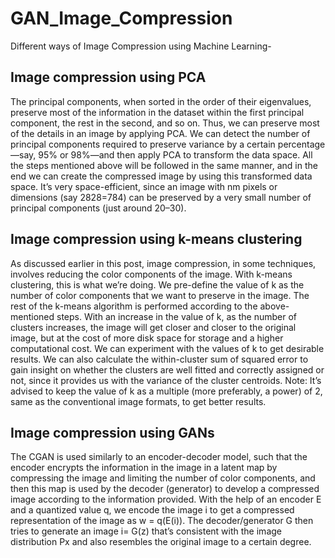 # GAN_Image_Compression
Different ways of Image Compression using Machine Learning-
## Image compression using PCA
The principal components, when sorted in the order of their eigenvalues, preserve most of the information in the dataset within the first principal component, the rest in the second, and so on. Thus, we can preserve most of the details in an image by applying PCA. We can detect the number of principal components required to preserve variance by a certain percentage—say, 95% or 98%—and then apply PCA to transform the data space. All the steps mentioned above will be followed in the same manner, and in the end we can create the compressed image by using this transformed data space. It’s very space-efficient, since an image with nm pixels or dimensions (say 2828=784) can be preserved by a very small number of principal components (just around 20–30).

## Image compression using k-means clustering
As discussed earlier in this post, image compression, in some techniques, involves reducing the color components of the image. With k-means clustering, this is what we’re doing. We pre-define the value of k as the number of color components that we want to preserve in the image. The rest of the k-means algorithm is performed according to the above-mentioned steps. With an increase in the value of k, as the number of clusters increases, the image will get closer and closer to the original image, but at the cost of more disk space for storage and a higher computational cost. We can experiment with the values of k to get desirable results. We can also calculate the within-cluster sum of squared error to gain insight on whether the clusters are well fitted and correctly assigned or not, since it provides us with the variance of the cluster centroids. Note: It’s advised to keep the value of k as a multiple (more preferably, a power) of 2, same as the conventional image formats, to get better results.

## Image compression using GANs
The CGAN is used similarly to an encoder-decoder model, such that the encoder encrypts the information in the image in a latent map by compressing the image and limiting the number of color components, and then this map is used by the decoder (generator) to develop a compressed image according to the information provided. With the help of an encoder E and a quantized value q, we encode the image i to get a compressed representation of the image as w = q(E(i)). The decoder/generator G then tries to generate an image i= G(z) that’s consistent with the image distribution Px and also resembles the original image to a certain degree.
